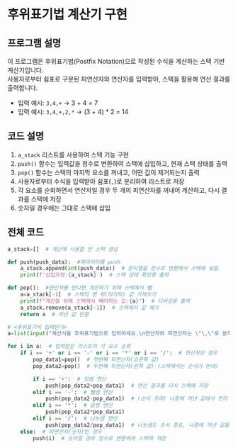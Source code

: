 # 후위표기법 계산기 구현

## 프로그램 설명

이 프로그램은 후위표기법(Postfix Notation)으로 작성된 수식을 계산하는 스택 기반 계산기입니다.  
사용자로부터 쉼표로 구분된 피연산자와 연산자를 입력받아, 스택을 활용해 연산 결과를 출력합니다.

- 입력 예시: `3,4,+` → 3 + 4 = 7  
- 입력 예시: `3,4,+,2,*` → (3 + 4) * 2 = 14

## 코드 설명

1. `a_stack` 리스트를 사용하여 스택 기능 구현
2. `push()` 함수는 입력값을 정수로 변환하여 스택에 삽입하고, 현재 스택 상태를 출력
3. `pop()` 함수는 스택의 마지막 요소를 꺼내고, 어떤 값이 제거되는지 출력
4. 사용자로부터 수식을 입력받아 쉼표(`,`)로 분리하여 리스트로 저장
5. 각 요소를 순회하면서 연산자일 경우 두 개의 피연산자를 꺼내어 계산하고, 다시 결과를 스택에 저장
6. 숫자일 경우에는 그대로 스택에 삽입

## 전체 코드

```python
a_stack=[]  # 계산에 사용할 빈 스택 생성

def push(push_data):  #파라미터를 push
    a_stack.append(int(push_data))  # 문자열을 정수로 변환해서 스택에 넣음
    print(f'삽입과정:{a_stack}')  # 스택 상태 확인용 출력

def pop():  #연산자를 만나면 계산하기 위해 스택에서 뺌
    a=a_stack[-1]  # 스택의 맨 위(마지막) 값 가져오기
    print(f"계산을 위해 스택에서 빼야하는 값:{a}")  # 디버깅용 출력
    a_stack.remove(a_stack[-1])  # 스택에서 값 제거
    return a  # 꺼낸 값 반환

# <후위표기식 입력받기>
a=list(input("계산식을 후위표기법으로 입력하세요.\n연산자와 피연산자는 \"\,\"로 분리해서 입력하세요.\n").split(','))

for i in a:  # 입력받은 리스트의 각 요소 순회
    if i == '+' or i == '-' or i == '*' or i == '/':  # 연산자인 경우
        pop_data1=pop()  # 첫번째 피연산자(오른쪽 값)
        pop_data2=pop()  # 두번째 피연산자(왼쪽 값)-(스택에서는 순서가 반대)

        if i == '+':  # 덧셈 연산
            push(pop_data2+pop_data1)  # 연산 결과를 다시 스택에 저장
        elif i == '-':  # 뺄셈 연산
            push(pop_data2-pop_data1)  # (순서 주의) 나중에 꺼낸 값에서 먼저 꺼낸 값을 뺌
        elif i == '*':  # 곱셈 연산
            push(pop_data2*pop_data1)
        elif i == '/':  # 나눗셈 연산
            push(pop_data2/pop_data1)  # 나눗셈도 순서 중요, 나중에 꺼낸 값을 먼저 꺼낸 값으로 나눔
    else:  # 피연산자(숫자)인 경우
        push(i)  # 숫자일 경우 정수로 변환하여 스택에 저장
```

